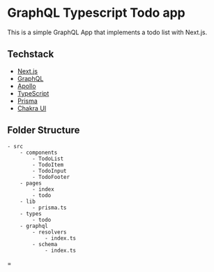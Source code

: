 # GraphQL Typescript Todo app

This is a simple GraphQL App that implements a todo list with Next.js.

## Techstack

- [Next.js](https://nextjs.org)
- [GraphQL](https://graphql.org)
- [Apollo](https://www.apollographql.com)
- [TypeScript](https://www.typescriptlang.org)
- [Prisma](https://www.prisma.io)
- [Chakra UI](https://chakra-ui.com)

## Folder Structure

    - src
        - components
            - TodoList
            - TodoItem
            - TodoInput
            - TodoFooter
        - pages
            - index
            - todo
        - lib
            - prisma.ts
        - types
            - todo
        - graphql
            - resolvers
                - index.ts
            - schema
                - index.ts

=
